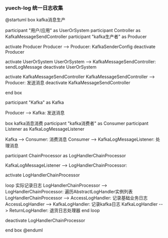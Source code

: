 ### yuech-log 统一日志收集

@startuml
box kafka消息生产

participant "用户/应用" as UserOrSystem
participant Controller as KafkaMessageSendController
participant "kafka生产者" as Producer

activate Producer
Producer --> Producer: KafkaSenderConfig
deactivate Producer


activate UserOrSystem
UserOrSystem --> KafkaMessageSendController: sendLogMessage
deactivate UserOrSystem


activate KafkaMessageSendController
KafkaMessageSendController --> Producer: 发送消息
deactivate KafkaMessageSendController

end box


participant "Kafka" as Kafka

Producer --> Kafka: 发送消息


box kafka消息消费
participant "kafka消费者" as Consumer
participant Listener as KafkaLogMessageListener

Kafka --> Consumer: 消费消息
Consumer --> KafkaLogMessageListener: 处理消息

participant ChainProcessor as LogHandlerChainProcessor

KafkaLogMessageListener --> LogHandlerChainProcessor:

activate LogHandlerChainProcessor

loop 实际记录日志
LogHandlerChainProcessor --> LogHandlerChainProcessor: 遍历AbstractLogHandler实例列表
LogHandlerChainProcessor --> AccessLogHandler: 记录基础业务日志
AccessLogHandler --> KafkaLogHandler: 记录kafka日志
KafkaLogHandler --> ReturnLogHandler: 退货日志处理器
end loop

deactivate LogHandlerChainProcessor

end box
@enduml
